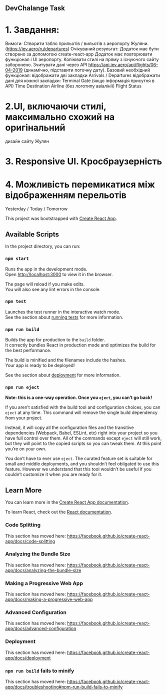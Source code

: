 ## DevChalange Task

# 1. Завдання:
Вимоги:
Створити табло прильотів / вильотів з аеропорту Жуляни. (https://iev.aero/ru/departures)
Очікуваний результат:
Додаток має бути створено за допомогою create-react-app
Додаток має повторювати функціонал і UI аеропорту. Копіювати стилі на пряму з існуючого сайту
заборонено.
Зчитувати дані через API https://api.iev.aero/api/flights/06-04-2019 (динамічно, підставити поточну дату).
Базовий необхідний функціонал:
 відображати дві закладки Arrivals / Departures
 відображати дані для кожної закладки:
 Terminal
 Gate (якщо інформація присутня в API)
 Time
 Destination
 Airline (без логотипу авіалінії)
 Flight
 Status
 
# 2.UI, включаючи стилі, максимально схожий на оригінальний
дизайн сайту Жулян
# 3. Responsive UI. Кросбраузерність
# 4. Можливість перемикатися між відображенням перельотів
Yesterday / Today / Tomorrow

This project was bootstrapped with [Create React App](https://github.com/facebook/create-react-app).

## Available Scripts

In the project directory, you can run:

### `npm start`

Runs the app in the development mode.<br>
Open [http://localhost:3000](http://localhost:3000) to view it in the browser.

The page will reload if you make edits.<br>
You will also see any lint errors in the console.

### `npm test`

Launches the test runner in the interactive watch mode.<br>
See the section about [running tests](https://facebook.github.io/create-react-app/docs/running-tests) for more information.

### `npm run build`

Builds the app for production to the `build` folder.<br>
It correctly bundles React in production mode and optimizes the build for the best performance.

The build is minified and the filenames include the hashes.<br>
Your app is ready to be deployed!

See the section about [deployment](https://facebook.github.io/create-react-app/docs/deployment) for more information.

### `npm run eject`

**Note: this is a one-way operation. Once you `eject`, you can’t go back!**

If you aren’t satisfied with the build tool and configuration choices, you can `eject` at any time. This command will remove the single build dependency from your project.

Instead, it will copy all the configuration files and the transitive dependencies (Webpack, Babel, ESLint, etc) right into your project so you have full control over them. All of the commands except `eject` will still work, but they will point to the copied scripts so you can tweak them. At this point you’re on your own.

You don’t have to ever use `eject`. The curated feature set is suitable for small and middle deployments, and you shouldn’t feel obligated to use this feature. However we understand that this tool wouldn’t be useful if you couldn’t customize it when you are ready for it.

## Learn More

You can learn more in the [Create React App documentation](https://facebook.github.io/create-react-app/docs/getting-started).

To learn React, check out the [React documentation](https://reactjs.org/).

### Code Splitting

This section has moved here: https://facebook.github.io/create-react-app/docs/code-splitting

### Analyzing the Bundle Size

This section has moved here: https://facebook.github.io/create-react-app/docs/analyzing-the-bundle-size

### Making a Progressive Web App

This section has moved here: https://facebook.github.io/create-react-app/docs/making-a-progressive-web-app

### Advanced Configuration

This section has moved here: https://facebook.github.io/create-react-app/docs/advanced-configuration

### Deployment

This section has moved here: https://facebook.github.io/create-react-app/docs/deployment

### `npm run build` fails to minify

This section has moved here: https://facebook.github.io/create-react-app/docs/troubleshooting#npm-run-build-fails-to-minify

